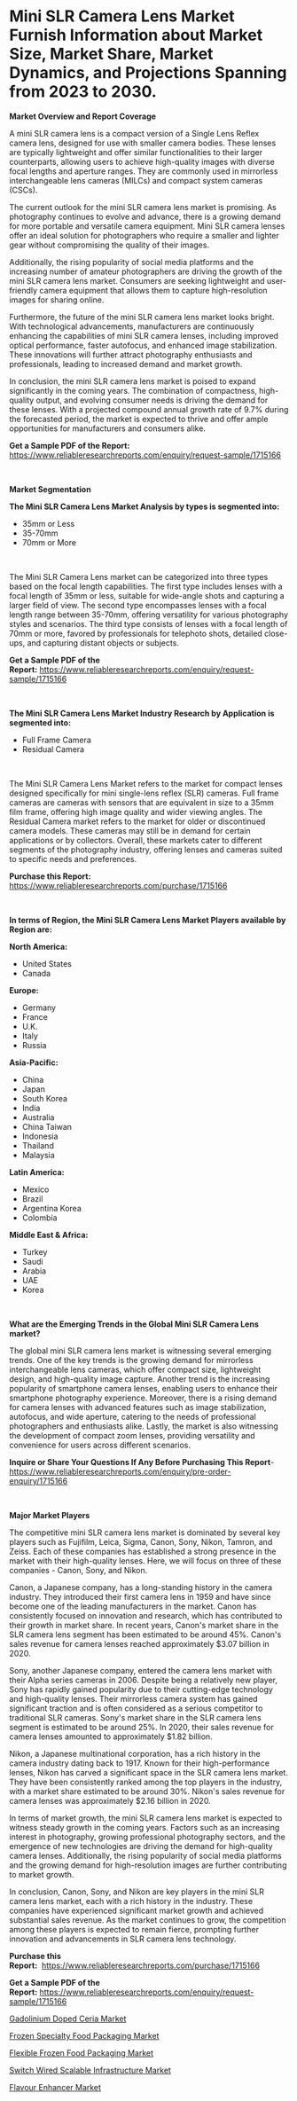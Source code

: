 <p><h1>Mini SLR Camera Lens Market Furnish Information about Market Size, Market Share, Market Dynamics, and Projections Spanning from 2023 to 2030.</h1></p><p><strong>Market Overview and Report Coverage</strong></p>
<p><p>A mini SLR camera lens is a compact version of a Single Lens Reflex camera lens, designed for use with smaller camera bodies. These lenses are typically lightweight and offer similar functionalities to their larger counterparts, allowing users to achieve high-quality images with diverse focal lengths and aperture ranges. They are commonly used in mirrorless interchangeable lens cameras (MILCs) and compact system cameras (CSCs).</p><p>The current outlook for the mini SLR camera lens market is promising. As photography continues to evolve and advance, there is a growing demand for more portable and versatile camera equipment. Mini SLR camera lenses offer an ideal solution for photographers who require a smaller and lighter gear without compromising the quality of their images.</p><p>Additionally, the rising popularity of social media platforms and the increasing number of amateur photographers are driving the growth of the mini SLR camera lens market. Consumers are seeking lightweight and user-friendly camera equipment that allows them to capture high-resolution images for sharing online.</p><p>Furthermore, the future of the mini SLR camera lens market looks bright. With technological advancements, manufacturers are continuously enhancing the capabilities of mini SLR camera lenses, including improved optical performance, faster autofocus, and enhanced image stabilization. These innovations will further attract photography enthusiasts and professionals, leading to increased demand and market growth.</p><p>In conclusion, the mini SLR camera lens market is poised to expand significantly in the coming years. The combination of compactness, high-quality output, and evolving consumer needs is driving the demand for these lenses. With a projected compound annual growth rate of 9.7% during the forecasted period, the market is expected to thrive and offer ample opportunities for manufacturers and consumers alike.</p></p>
<p><strong>Get a Sample PDF of the Report:</strong> <a href="https://www.reliableresearchreports.com/enquiry/request-sample/1715166">https://www.reliableresearchreports.com/enquiry/request-sample/1715166</a></p>
<p>&nbsp;</p>
<p><strong>Market Segmentation</strong></p>
<p><strong>The Mini SLR Camera Lens Market Analysis by types is segmented into:</strong></p>
<p><ul><li>35mm or Less</li><li>35-70mm</li><li>70mm or More</li></ul></p>
<p>&nbsp;</p>
<p><p>The Mini SLR Camera Lens market can be categorized into three types based on the focal length capabilities. The first type includes lenses with a focal length of 35mm or less, suitable for wide-angle shots and capturing a larger field of view. The second type encompasses lenses with a focal length range between 35-70mm, offering versatility for various photography styles and scenarios. The third type consists of lenses with a focal length of 70mm or more, favored by professionals for telephoto shots, detailed close-ups, and capturing distant objects or subjects.</p></p>
<p><strong>Get a Sample PDF of the Report:</strong>&nbsp;<a href="https://www.reliableresearchreports.com/enquiry/request-sample/1715166">https://www.reliableresearchreports.com/enquiry/request-sample/1715166</a></p>
<p>&nbsp;</p>
<p><strong>The Mini SLR Camera Lens Market Industry Research by Application is segmented into:</strong></p>
<p><ul><li>Full Frame Camera</li><li>Residual Camera</li></ul></p>
<p>&nbsp;</p>
<p><p>The Mini SLR Camera Lens Market refers to the market for compact lenses designed specifically for mini single-lens reflex (SLR) cameras. Full frame cameras are cameras with sensors that are equivalent in size to a 35mm film frame, offering high image quality and wider viewing angles. The Residual Camera market refers to the market for older or discontinued camera models. These cameras may still be in demand for certain applications or by collectors. Overall, these markets cater to different segments of the photography industry, offering lenses and cameras suited to specific needs and preferences.</p></p>
<p><strong>Purchase this Report:</strong>&nbsp; <a href="https://www.reliableresearchreports.com/purchase/1715166">https://www.reliableresearchreports.com/purchase/1715166</a></p>
<p>&nbsp;</p>
<p><strong>In terms of Region, the Mini SLR Camera Lens Market Players available by Region are:</strong></p>
<p>
    <p> <strong> North America: </strong>
        <ul>
            <li>United States</li>
            <li>Canada</li>
        </ul>
        </p> 
    <p> <strong> Europe: </strong>
        <ul>
            <li>Germany</li>
            <li>France</li>
            <li>U.K.</li>
            <li>Italy</li>
            <li>Russia</li>
        </ul>
        </p> 
    <p> <strong> Asia-Pacific: </strong>
        <ul>
            <li>China</li>
            <li>Japan</li>
            <li>South Korea</li>
            <li>India</li>
            <li>Australia</li>
            <li>China Taiwan</li>
            <li>Indonesia</li>
            <li>Thailand</li>
            <li>Malaysia</li>
        </ul>
        </p> 
    <p> <strong> Latin America: </strong>
        <ul>
            <li>Mexico</li>
            <li>Brazil</li>
            <li>Argentina Korea</li>
            <li>Colombia</li>
        </ul>
        </p> 
    <p> <strong> Middle East & Africa: </strong>
        <ul>
            <li>Turkey</li>
            <li>Saudi</li>
            <li>Arabia</li>
            <li>UAE</li>
            <li>Korea</li>
        </ul>
    </p>
    </p>
<p>&nbsp;</p>
<p><strong>What are the Emerging Trends in the Global Mini SLR Camera Lens market?</strong></p>
<p><p>The global mini SLR camera lens market is witnessing several emerging trends. One of the key trends is the growing demand for mirrorless interchangeable lens cameras, which offer compact size, lightweight design, and high-quality image capture. Another trend is the increasing popularity of smartphone camera lenses, enabling users to enhance their smartphone photography experience. Moreover, there is a rising demand for camera lenses with advanced features such as image stabilization, autofocus, and wide aperture, catering to the needs of professional photographers and enthusiasts alike. Lastly, the market is also witnessing the development of compact zoom lenses, providing versatility and convenience for users across different scenarios.</p></p>
<p><strong>Inquire or Share Your Questions If Any Before Purchasing This Report</strong>- <a href="https://www.reliableresearchreports.com/enquiry/pre-order-enquiry/1715166">https://www.reliableresearchreports.com/enquiry/pre-order-enquiry/1715166</a></p>
<p>&nbsp;</p>
<p><strong>Major Market Players</strong></p>
<p><p>The competitive mini SLR camera lens market is dominated by several key players such as Fujifilm, Leica, Sigma, Canon, Sony, Nikon, Tamron, and Zeiss. Each of these companies has established a strong presence in the market with their high-quality lenses. Here, we will focus on three of these companies - Canon, Sony, and Nikon.</p><p>Canon, a Japanese company, has a long-standing history in the camera industry. They introduced their first camera lens in 1959 and have since become one of the leading manufacturers in the market. Canon has consistently focused on innovation and research, which has contributed to their growth in market share. In recent years, Canon's market share in the SLR camera lens segment has been estimated to be around 45%. Canon's sales revenue for camera lenses reached approximately $3.07 billion in 2020.</p><p>Sony, another Japanese company, entered the camera lens market with their Alpha series cameras in 2006. Despite being a relatively new player, Sony has rapidly gained popularity due to their cutting-edge technology and high-quality lenses. Their mirrorless camera system has gained significant traction and is often considered as a serious competitor to traditional SLR cameras. Sony's market share in the SLR camera lens segment is estimated to be around 25%. In 2020, their sales revenue for camera lenses amounted to approximately $1.82 billion.</p><p>Nikon, a Japanese multinational corporation, has a rich history in the camera industry dating back to 1917. Known for their high-performance lenses, Nikon has carved a significant space in the SLR camera lens market. They have been consistently ranked among the top players in the industry, with a market share estimated to be around 30%. Nikon's sales revenue for camera lenses was approximately $2.16 billion in 2020.</p><p>In terms of market growth, the mini SLR camera lens market is expected to witness steady growth in the coming years. Factors such as an increasing interest in photography, growing professional photography sectors, and the emergence of new technologies are driving the demand for high-quality camera lenses. Additionally, the rising popularity of social media platforms and the growing demand for high-resolution images are further contributing to market growth.</p><p>In conclusion, Canon, Sony, and Nikon are key players in the mini SLR camera lens market, each with a rich history in the industry. These companies have experienced significant market growth and achieved substantial sales revenue. As the market continues to grow, the competition among these players is expected to remain fierce, prompting further innovation and advancements in SLR camera lens technology.</p></p>
<p><strong>Purchase this Report:</strong>&nbsp;&nbsp;<a href="https://www.reliableresearchreports.com/purchase/1715166">https://www.reliableresearchreports.com/purchase/1715166</a></p>
<p></p>
<p><strong>Get a Sample PDF of the Report:</strong>&nbsp;<a href="https://www.reliableresearchreports.com/enquiry/request-sample/1715166">https://www.reliableresearchreports.com/enquiry/request-sample/1715166</a></p>
<p><p><a href="https://github.com/sheetalreportprime/Market-Research-Report-List-1/blob/main/gadolinium-doped-ceria-market.md">Gadolinium Doped Ceria Market</a></p><p><a href="https://medium.com/@chiragreportprime3/frozen-specialty-food-packaging-market-research-report-its-history-and-forecast-2023-to-2030-7d53e1c03479">Frozen Specialty Food Packaging Market</a></p><p><a href="https://medium.com/@anmolreportprime/flexible-frozen-food-packaging-market-analysis-its-cagr-market-segmentation-and-global-industry-851079ff2501">Flexible Frozen Food Packaging Market</a></p><p><a href="https://medium.com/@chiragreportprime2/switch-wired-scalable-infrastructure-market-insight-market-trends-growth-forecasted-from-2023-to-cc3df810077e">Switch Wired Scalable Infrastructure Market</a></p><p><a href="https://github.com/shivangireportprime/Market-Research-Report-List-1/blob/main/flavour-enhancer-market.md">Flavour Enhancer Market</a></p></p>